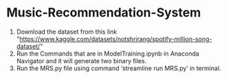 # Music-Recommendation-System
1. Download the dataset from this link "https://www.kaggle.com/datasets/notshrirang/spotify-million-song-dataset/"
2. Run the Commands that are in ModelTraining.ipynb in Anaconda Navigator and it will generate two binary files.<br>
3. Run the MRS.py file using command ‘streamline run MRS.py’ in terminal.
